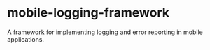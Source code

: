 # mobile-logging-framework
A framework for implementing logging and error reporting in mobile applications.
